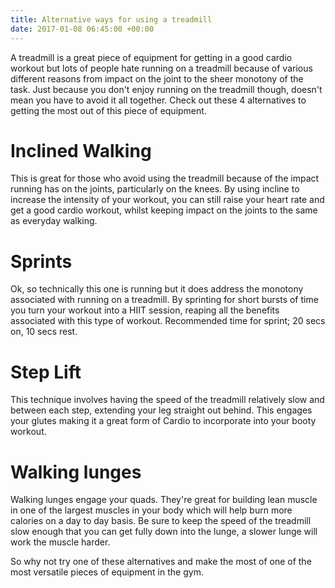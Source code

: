 ```yaml
---
title: Alternative ways for using a treadmill
date: 2017-01-08 06:45:00 +00:00
---
```


A treadmill is a great piece of equipment for getting in a good cardio workout but lots of people hate running on a treadmill because of various different reasons from impact on the joint to the sheer monotony of the task. Just because you don't enjoy running on the treadmill though,  doesn't mean you have to avoid it all together. Check out these 4 alternatives to getting the most out of this piece of equipment.

# Inclined Walking
This is great for those who avoid using the treadmill because of the impact running has on the joints, particularly on the knees. By using incline to increase the intensity of your workout, you can still raise your heart rate and get a good cardio workout, whilst keeping impact on the joints to the same as everyday walking. 

# Sprints
Ok, so technically this one is running but it does address the monotony associated with running on a treadmill. By sprinting for short bursts of time you turn your workout into a HIIT session, reaping all the benefits associated with this type of workout. Recommended time for sprint; 20 secs on, 10 secs rest. 

# Step Lift
This technique involves having the speed of the treadmill relatively slow and between each step, extending your leg straight out behind. This engages your glutes making it a great form of Cardio to incorporate into your booty workout.

# Walking lunges
Walking lunges engage your quads. They're great for building lean muscle in one of the largest muscles in your body which will help burn more calories on a day to day basis. Be sure to keep the speed of the treadmill slow enough that you can get fully down into the lunge, a slower lunge will work the muscle harder.

So why not try one of these alternatives and make the most of one of the most versatile pieces of equipment in the gym.
